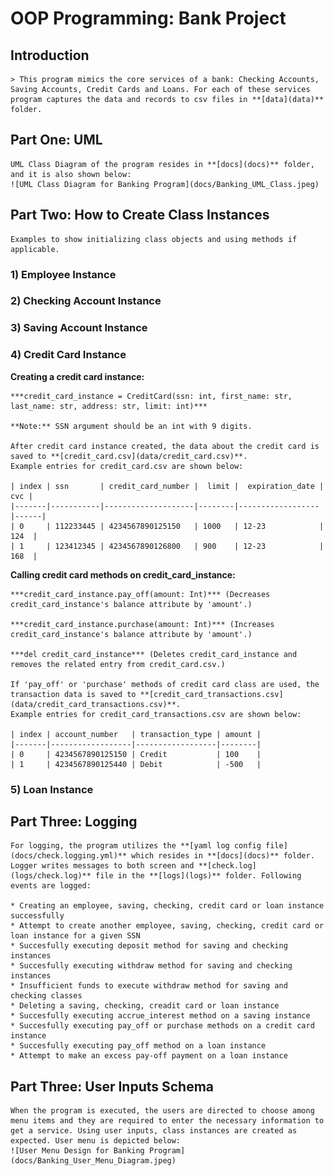 # OOP Programming: Bank Project

## Introduction

	> This program mimics the core services of a bank: Checking Accounts, Saving Accounts, Credit Cards and Loans. For each of these services program captures the data and records to csv files in **[data](data)** folder.

## Part One: UML

	UML Class Diagram of the program resides in **[docs](docs)** folder, and it is also shown below:
	![UML Class Diagram for Banking Program](docs/Banking_UML_Class.jpeg)

## Part Two: How to Create Class Instances    

	Examples to show initializing class objects and using methods if applicable.
	
### 1) Employee Instance ###  

### 2) Checking Account Instance ###  

### 3) Saving Account Instance ###  

### 4) Credit Card Instance ### 

**Creating a credit card instance:**

	***credit_card_instance = CreditCard(ssn: int, first_name: str, last_name: str, address: str, limit: int)***

	**Note:** SSN argument should be an int with 9 digits.

	After credit card instance created, the data about the credit card is saved to **[credit_card.csv](data/credit_card.csv)**.
	Example entries for credit_card.csv are shown below:

	| index | ssn       | credit_card_number |  limit |  expiration_date |  cvc |
	|-------|-----------|--------------------|--------|------------------|------|
	| 0     | 112233445 | 4234567890125150   | 1000   | 12-23            | 124  |
	| 1     | 123412345 | 4234567890126800   | 900    | 12-23            | 168  |

**Calling credit card methods on credit_card_instance:**

	***credit_card_instance.pay_off(amount: Int)*** (Decreases credit_card_instance's balance attribute by 'amount'.) 

	***credit_card_instance.purchase(amount: Int)*** (Increases credit_card_instance's balance attribute by 'amount'.) 

	***del credit_card_instance*** (Deletes credit_card_instance and removes the related entry from credit_card.csv.) 

	If 'pay_off' or 'purchase' methods of credit card class are used, the transaction data is saved to **[credit_card_transactions.csv](data/credit_card_transactions.csv)**.
	Example entries for credit_card_transactions.csv are shown below:

	| index | account_number   | transaction_type | amount |
	|-------|------------------|------------------|--------|
	| 0     | 4234567890125150 | Credit           | 100    |
	| 1     | 4234567890125440 | Debit            | -500   |

### 5) Loan Instance ###




## Part Three: Logging

	For logging, the program utilizes the **[yaml log config file](docs/check.logging.yml)** which resides in **[docs](docs)** folder. Logger writes messages to both screen and **[check.log](logs/check.log)** file in the **[logs](logs)** folder. Following events are logged:

	* Creating an employee, saving, checking, credit card or loan instance successfully
	* Attempt to create another employee, saving, checking, credit card or loan instance for a given SSN
	* Succesfully executing deposit method for saving and checking instances
	* Succesfully executing withdraw method for saving and checking instances
	* Insufficient funds to execute withdraw method for saving and checking classes
	* Deleting a saving, checking, creadit card or loan instance
	* Succesfully executing accrue_interest method on a saving instance
	* Succesfully executing pay_off or purchase methods on a credit card instance
	* Succesfully executing pay_off method on a loan instance
	* Attempt to make an excess pay-off payment on a loan instance

## Part Three: User Inputs Schema
	When the program is executed, the users are directed to choose among menu items and they are required to enter the necessary information to get a service. Using user inputs, class instances are created as expected. User menu is depicted below:
	![User Menu Design for Banking Program](docs/Banking_User_Menu_Diagram.jpeg)
